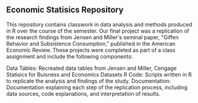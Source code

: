 
## Economic Statisics Repository 

This repository contains classwork in data analysis and methods produced in R over the course of the semester. Our final project was a replication of the research findings from Jensen and Miller's seminal paper, "Giffen Behavior and Subsistence Consumption," published in the American Economic Review. These projects were completed as part of a class assignment and include the following components:

Data Tables: Recreated data tables from Jensen and Miller, Cengage Statisics for Buisness and Economics Datasets
R Code: Scripts written in R to replicate the analysis and findings of the study.
Documentation: Documentation explaining each step of the replication process, including data sources, code explanations, and interpretation of results.
